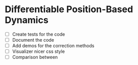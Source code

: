 # Differentiable Position-Based Dynamics

- [ ]  Create tests for the code
- [ ]  Document the code
- [ ]  Add demos for the correction methods
- [ ]  Visualizer nicer css style
- [ ]  Comparison between 

